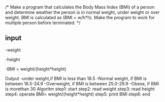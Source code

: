 /* Make a program that calculates the Body Mass Index (BMI) of a person and determine weather the person is
in normal weight, under weight or over weight. BMI is calculated as (BMI = w/h*h). Make the program to
work for multiple person before terminated. */

## input
-weight

  -height
      
  -BMI = weight/(height*height)
  
Output -under weight,if BMI is less than 18.5
       -Normal weight, if BMI is between 18.5-24.9
       -Overweight, if BMI is between 25.0-29.9
       -Obese, if BMI is morethan 30
 Algoritm
 step1: start
 step2: read weight
 step3: read height
 step4: operate BMI= weight/(height*height)
 step5: print BMI
 step6: end
